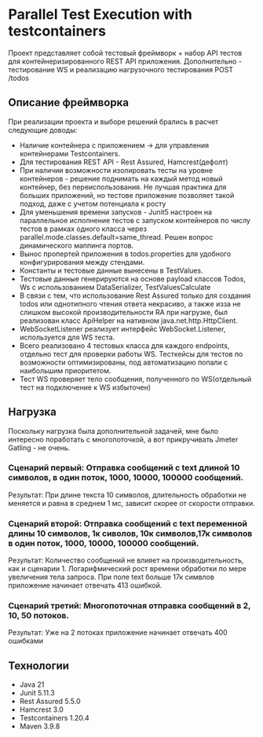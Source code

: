 # Parallel Test Execution with testcontainers

Проект представляет собой тестовый фреймворк + набор API тестов для контейнеризированного REST API приложения. 
Дополнительно - тестирование WS и реализацию нагрузочного тестирования POST /todos

## Описание фреймворка 

При реализации проекта и выборе решений брались в расчет следующие доводы:
* Наличие контейнера с приложением -> для управления контейнерами Testcontainers.
* Для тестирования REST API - Rest Assured, Hamcrest(дефолт)
* При наличии возможности изолировать тесты на уровне контейнеров - решение поднимать на каждый метод новый контейнер,
без переиспользования. Не лучшая практика для больших приложений, но тестове приложение позволяет такой подход, 
даже с учетом потенциала к росту
* Для уменьшения времени запусков - Junit5 настроен на параллельное исполнение тестов с запуском контейнеров по числу тестов
в рамках одного класса через parallel.mode.classes.default=same_thread. Решен вопрос динамического маппинга портов.
* Вынос пропертей приложения в todos.properties для удобного конфигурирования между стендами.
* Константы и тестовые данные вынесены в TestValues. 
* Тестовые данные генерируются на основе payload классов Todos, Ws c использованием DataSerializer, TestValuesCalculate
* В связи с тем, что использование Rest Assured только для создания todos или однотипного чтения ответа некрасиво, 
а также изза не слишком высокой производительности RA при нагрузке, был реализован класс ApiHelper 
на нативном java.net.http.HttpClient. 
* WebSocketListener реализует интерфейс WebSocket.Listener, используется для WS теста.
* Всего реализовано 4 тестовых класса для каждого endpoints, отдельно тест для проверки работы WS. Тесткейсы для тестов
по возможности оптимизированы, под автоматизацию попали с наибольшим приоритетом. 
* Тест WS проверяет тело сообщения, полученного по WS(отдельный тест на подключение к WS избыточен)

## Нагрузка

Поскольку нагрузка была дополнительной задачей, мне было интересно поработать с многопоточкой, а вот прикручивать Jmeter 
Gatling - не очень.

### Сценарий первый: Отправка сообщений с text длиной 10 символов, в один поток, 1000, 10000, 100000 сообщений.

Результат: При длине текста 10 символов, длительность обработки не меняется и равна в среднем 1 мс, 
зависит скорее от скорости отправки.

### Сценарий второй: Отправка сообщений с text переменной длины 10 символов, 1к сиволов, 10к символов,17к символов в один поток, 1000, 10000, 100000 сообщений.

Результат: 
Количество сообщений не влияет на производительность, как и сценарии 1. Логарифмический рост времени обработки
по мере увеличения тела запроса.
При поле text больше 17к симвлов приложение начинает отвечать 413 ошибкой.

### Сценарий третий: Многопоточная отправка сообщений в 2, 10, 50 потоков.
Результат: Уже на 2 потоках приложение начинает отвечать 400 ошибками


## Технологии
* Java 21
* Junit 5.11.3
* Rest Assured 5.5.0
* Hamcrest 3.0
* Testcontainers 1.20.4
* Maven 3.9.8

